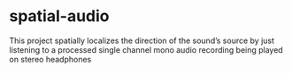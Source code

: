 # spatial-audio
This project spatially localizes the direction of the sound’s source by just listening to a processed single channel mono audio recording being played on stereo headphones
